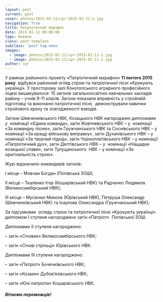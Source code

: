 ```yaml
---
layout: post
current: post
cover: photos/2015-02-11/cpr-2015-02-11-1.jpg
navigation: True
title: Патріотичний марафон
date: 2015-02-11 00:00:00
tags: Новини
class: post-template
subclass: 'post tag-news'
images:
  - image: photos/2015-02-11/cpr-2015-02-11-1.jpg
  - image: photos/2015-02-11/cpr-2015-02-11-2.jpg
author: cpr
---
```


У рамках районного проекту «Патріотичний марафон» **11 лютого 2015 року**  відбувся районний огляд строю та патріотичної пісні «Крокують українці». У просторому залі Конотопського аграрного професійного ліцею вишикувалося  15 загонів загальноосвітніх навчальних закладів району – учнів 9-11 класів. Загони показали вправність у стройовій підготовці та виконанні патріотичної пісні,  демонстрували навички стройового кроку та злагодженості взводів.

Загони Шевченківського НВК, Козацького НВК нагороджені дипломами у  номінації «Єдина команда», загін Жовтневського НВК &#8211; у  номінації «За командну пісню», загін Гружчанського НВК та Соснівського НВК &#8211; у номінації «За кращу військову виправку», загін Духанівського НВК &#8211; у  номінації «За творчий підхід», загін Чорноплатівського НВК &#8211; у номінації «Патріотичний дух», загін Дептівського НВК – у  номінації «Нащадки козацької слави», загін Тулущанського  НВК – у номінації «За оригінальність строю».

Журі відзначило командирів загонів:

І місце – Мовчан Богдан (Попівська ЗОШ);

ІІ місце – Ткаленко Ігор (Кошарівський НВК) та Радченко Людмила (Великосамбірський НВК);

ІІІ місце – Мусієнко Микола (Юрівський НВК), Петруша Олександр (Шевченківський НВК) та Ісаулова Олександра (Гружчанський НВК);

За підсумками  огляду строю та патріотичної пісні «Крокують українці» дипломом І ступеня нагороджено загін «Патріот»  Попівської ЗОШ.

Дипломами ІІ ступеня нагороджено:

&#8211; загін «Січовик» Великосамбірського НВК;

&#8211; загін «Січові стрільці» Юрівського НВК.

Дипломами ІІІ ступеня нагороджено:

&#8211; загін «Патріот» Бочечківського НВК;

&#8211; загін «Козаки» Дубов&#8217;язівського НВК;

&#8211; загін «Юні патріоти» Кошарівського НВК.



#### _**Вітаємо переможців!**_

